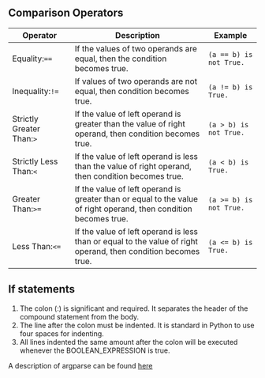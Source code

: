 ## Comparison Operators
| **Operator**              | **Description**                                                                                                  | **Example**                    |
|---------------------------|------------------------------------------------------------------------------------------------------------------|--------------------------------|
| Equality:`==`             | If the values of two operands are equal, then the condition becomes true.                                        | `(a == b) is not True.`        |
| Inequality:`!=`           | If values of two operands are not equal, then condition becomes true.                                            | `(a != b) is True.`            |
| Strictly Greater Than:`>` | If the value of left operand is greater than the value of right operand, then condition becomes true.            | `(a > b) is not True.`         |
| Strictly Less Than:`<`    | If the value of left operand is less than the value of right operand, then condition becomes true.               | `(a < b) is True.`             |
| Greater Than:`>=`         | If the value of left operand is greater than or equal to the value of right operand, then condition becomes true.| `(a >= b) is not True.`        |
| Less Than:`<=`            | If the value of left operand is less than or equal to the value of right operand, then condition becomes true.   | `(a <= b) is True.`            |

## If statements
1. The colon (:) is significant and required. It separates the header of the compound statement from the body.
2. The line after the colon must be indented. It is standard in Python to use four spaces for indenting.
3. All lines indented the same amount after the colon will be executed whenever the BOOLEAN_EXPRESSION is true.

A description of argparse can be found [here](https://docs.python.org/3/library/argparse.html)
